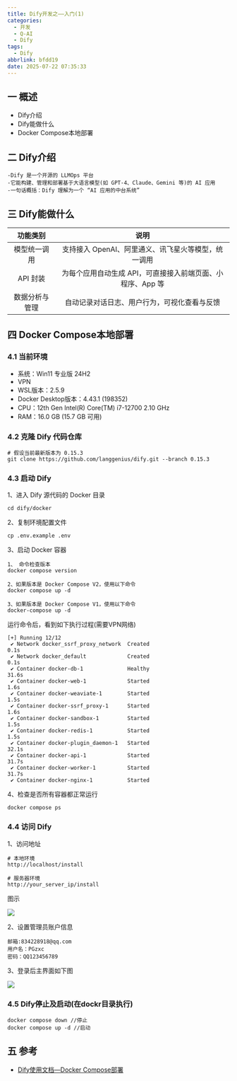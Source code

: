 ```yaml
---
title: Dify开发之——入门(1)
categories:
  - 开发
  - Q-AI
  - Dify
tags:
  - Dify
abbrlink: bfdd19
date: 2025-07-22 07:35:33
---
```

## 一 概述

* Dify介绍
* Dify能做什么
* Docker Compose本地部署

<!--more-->

## 二 Dify介绍

```
-Dify 是一个开源的 LLMOps 平台
-它能构建、管理和部署基于大语言模型(如 GPT-4、Claude、Gemini 等)的 AI 应用
-一句话概括：Dify 理解为一个 “AI 应用的中台系统”
```

## 三 Dify能做什么

|    功能类别    |                            说明                            |
| :------------: | :--------------------------------------------------------: |
|  模型统一调用  |    支持接入 OpenAI、阿里通义、讯飞星火等模型，统一调用     |
|    API 封装    | 为每个应用自动生成 API，可直接接入前端页面、小程序、App 等 |
| 数据分析与管理 |        自动记录对话日志、用户行为，可视化查看与反馈        |

## 四 Docker Compose本地部署

### 4.1 当前环境

* 系统：Win11 专业版 24H2
* VPN
* WSL版本：2.5.9
* Docker Desktop版本：4.43.1 (198352)
* CPU：12th Gen Intel(R) Core(TM) i7-12700   2.10 GHz
* RAM：16.0 GB (15.7 GB 可用)

### 4.2 克隆 Dify 代码仓库

```
# 假设当前最新版本为 0.15.3
git clone https://github.com/langgenius/dify.git --branch 0.15.3
```

### 4.3 启动 Dify

1、进入 Dify 源代码的 Docker 目录

```
cd dify/docker
```

2、复制环境配置文件

```
cp .env.example .env
```

3、启动 Docker 容器

```
1、 命令检查版本
docker compose version

2、如果版本是 Docker Compose V2，使用以下命令
docker compose up -d

3、如果版本是 Docker Compose V1，使用以下命令
docker-compose up -d
```

运行命令后，看到如下执行过程(需要VPN网络)

```
[+] Running 12/12
 ✔ Network docker_ssrf_proxy_network  Created                                                                      0.1s
 ✔ Network docker_default             Created                                                                      0.1s
 ✔ Container docker-db-1              Healthy                                                                     31.6s
 ✔ Container docker-web-1             Started                                                                      1.6s
 ✔ Container docker-weaviate-1        Started                                                                      1.5s
 ✔ Container docker-ssrf_proxy-1      Started                                                                      1.6s
 ✔ Container docker-sandbox-1         Started                                                                      1.5s
 ✔ Container docker-redis-1           Started                                                                      1.5s
 ✔ Container docker-plugin_daemon-1   Started                                                                     32.1s
 ✔ Container docker-api-1             Started                                                                     31.7s
 ✔ Container docker-worker-1          Started                                                                     31.7s
 ✔ Container docker-nginx-1           Started             
```

4、检查是否所有容器都正常运行

```
docker compose ps
```

### 4.4 访问 Dify

1、访问地址

```
# 本地环境
http://localhost/install

# 服务器环境
http://your_server_ip/install
```

图示

![][1]

2、设置管理员账户信息

```
邮箱:834228918@qq.com
用户名：PGzxc
密码：QQ123456789
```

3、登录后主界面如下图

![][2]

### 4.5 Dify停止及启动(在dockr目录执行)

```
docker compose down //停止
docker compose up -d //启动
```

## 五 参考

* [Dify使用文档—Docker Compose部署](https://docs.dify.ai/zh-hans/getting-started/install-self-hosted/docker-compose)



[1]:https://cdn.jsdelivr.net/gh/PGzxc/CDN/blog-ai/dify-1-install-page-1.png
[2]:https://cdn.jsdelivr.net/gh/PGzxc/CDN/blog-ai/dify-1-home-page-2.png